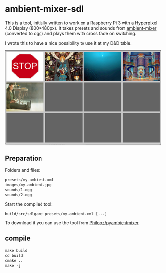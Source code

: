 # ambient-mixer-sdl

This is a tool, initially written to work on a Raspberry Pi 3 with a Hyperpixel 4.0 Display (800*480px).
It takes presets and sounds from [ambient-mixer](https://www.ambient-mixer.com) (converted to ogg) and plays them with cross fade on switching. 

I wrote this to have a nice possibility to use it at my D&D table.


![example.png](example.png)


## Preparation

Folders and files:

```
presets/my-ambient.xml
images/my-ambient.jpg
sounds/1.ogg
sounds/2.ogg
```

Start the compiled tool:

```
build/src/sdlgame presets/my-ambient.xml [...]
```

To download it you can use the tool from [Philooz/pyambientmixer](https://github.com/Philooz/pyambientmixer)

## compile

```
make build
cd build
cmake ..
make -j
```
